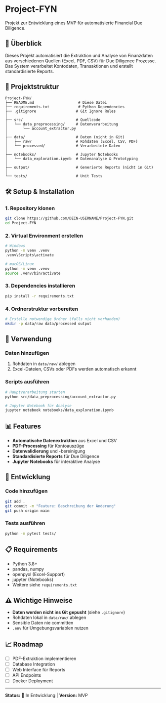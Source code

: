 # Project-FYN

Projekt zur Entwicklung eines MVP für automatisierte Financial Due Diligence.

## 🚀 Überblick

Dieses Projekt automatisiert die Extraktion und Analyse von Finanzdaten aus verschiedenen Quellen (Excel, PDF, CSV) für Due Diligence Prozesse. Das System verarbeitet Kontodaten, Transaktionen und erstellt standardisierte Reports.

## 📁 Projektstruktur

```
Project-FYN/
├── README.md                    # Diese Datei
├── requirements.txt             # Python Dependencies
├── .gitignore                  # Git Ignore Rules
│
├── src/                        # Quellcode
│   └── data_preprocessing/     # Datenverarbeitung
│       └── account_extractor.py
│
├── data/                       # Daten (nicht in Git)
│   ├── raw/                    # Rohdaten (Excel, CSV, PDF)
│   └── processed/              # Verarbeitete Daten
│
├── notebooks/                  # Jupyter Notebooks
│   └── data_exploration.ipynb  # Datenanalyse & Prototyping
│
├── output/                     # Generierte Reports (nicht in Git)
│
└── tests/                      # Unit Tests
```

## 🛠️ Setup & Installation

### 1. Repository klonen
```bash
git clone https://github.com/DEIN-USERNAME/Project-FYN.git
cd Project-FYN
```

### 2. Virtual Environment erstellen
```bash
# Windows
python -m venv .venv
.venv\Scripts\activate

# macOS/Linux  
python -m venv .venv
source .venv/bin/activate
```

### 3. Dependencies installieren
```bash
pip install -r requirements.txt
```

### 4. Ordnerstruktur vorbereiten
```bash
# Erstelle notwendige Ordner (falls nicht vorhanden)
mkdir -p data/raw data/processed output
```

## 🔧 Verwendung

### Daten hinzufügen
1. Rohdaten in `data/raw/` ablegen
2. Excel-Dateien, CSVs oder PDFs werden automatisch erkannt

### Scripts ausführen
```bash
# Hauptverarbeitung starten
python src/data_preprocessing/account_extractor.py

# Jupyter Notebook für Analyse
jupyter notebook notebooks/data_exploration.ipynb
```

## 📊 Features

- **Automatische Datenextraktion** aus Excel und CSV
- **PDF-Processing** für Kontoauszüge  
- **Datenvalidierung** und -bereinigung
- **Standardisierte Reports** für Due Diligence
- **Jupyter Notebooks** für interaktive Analyse

## 🤝 Entwicklung

### Code hinzufügen
```bash
git add .
git commit -m "Feature: Beschreibung der Änderung"
git push origin main
```

### Tests ausführen
```bash
python -m pytest tests/
```

## 📋 Requirements

- Python 3.8+
- pandas, numpy
- openpyxl (Excel-Support)
- jupyter (Notebooks)
- Weitere siehe `requirements.txt`

## ⚠️ Wichtige Hinweise

- **Daten werden nicht ins Git gepusht** (siehe `.gitignore`)
- Rohdaten lokal in `data/raw/` ablegen
- Sensible Daten nie committen
- `.env` für Umgebungsvariablen nutzen

## 📈 Roadmap

- [ ] PDF-Extraktion implementieren
- [ ] Database Integration
- [ ] Web Interface für Reports  
- [ ] API Endpoints
- [ ] Docker Deployment

---

**Status:** 🚧 In Entwicklung | **Version:** MVP